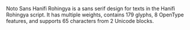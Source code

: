 Noto Sans Hanifi Rohingya is a sans serif design for texts in the Hanifi Rohingya script. It has multiple weights, contains 179 glyphs, 8 OpenType features, and supports 65 characters from 2 Unicode blocks.
